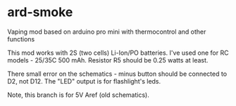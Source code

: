 # ard-smoke
Vaping mod based on arduino pro mini with thermocontrol and other functions

This mod works with 2S (two cells) Li-Ion/PO batteries. I've used one for RC models - 25/35C 500 mAh. Resistor R5 should be 0.25 watts at least. 

There small error on the schematics - minus button should be connected to D2, not D12. The "LED" output is for flashlight's leds.

Note, this branch is for 5V Aref (old schematics).